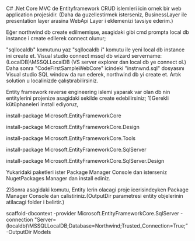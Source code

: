 C# .Net Core MVC de Entityframework CRUD islemleri icin ornek bir web application projesidir. (Daha da guzellestirmek isterseniz, BusinessLayer ile presentation layer 
arasina WebApi Layer i eklemenizi tavsiye ederim.)

Eğer northwind db create edilmemişse, asagidaki gibi cmd prompta local db instance i create edilerek connect olunur;

"sqllocaldb" komutunu yaz
"sqllocaldb i" komutu ile yeni local db instance ini create et.
Visual studio connect mssql db wizard servername: (LocalDB)\MSSQLLocalDB (VS server explorer dan local db ye connect ol.)
Daha sonra "CodeFirstSampleWebCore" icindeki "instnwnd.sql" dosyasını Visual studio SQL window da run ederek, northwind db yi create et.
Artık solution u localinizde çalıştırabilirsiniz.

Entity framework reverse engineering islemi yaparak var olan db nin entitylerini projenize asagidaki sekilde create edebilirsiniz;
1)Gerekli kütüphaneleri install ediyoruz,

install-package Microsoft.EntityFrameworkCore

install-package Microsoft.EntityFrameworkCore.Design

install-package Microsoft.EntityFrameworkCore.Tools

install-package Microsoft.EntityFrameworkCore.SqlServer

install-package Microsoft.EntityFrameworkCore.SqlServer.Design

Yukaridaki paketleri ister Package Manager Console dan isterseniz NugetPackages Manager dan install ediniz. 

2)Sonra asagidaki komutu, Entity lerin olacagi proje icerisindeyken Package Manager Console dan calistiriniz.(OutputDir parametresi entity objelerinin atilacagi folder i belirtir.)

scaffold-dbcontext -provider Microsoft.EntityFrameworkCore.SqlServer -connection "Server=(localdb)\MSSQLLocalDB;Database=Northwind;Trusted_Connection=True;” -OutputDir Models
